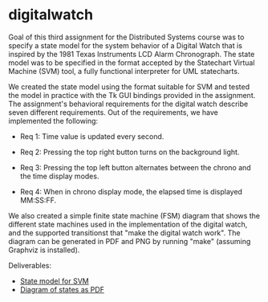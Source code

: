 # digitalwatch

Goal of this third assignment for the Distributed Systems course was
to specify a state model for the system behavior of a Digital Watch
that is inspired by the 1981 Texas Instruments LCD Alarm
Chronograph. The state model was to be specified in the format
accepted by the Statechart Virtual Machine (SVM) tool, a fully
functional interpreter for UML statecharts.

We created the state model using the format suitable for SVM and
tested the model in practice with the Tk GUI bindings provided in the
assignment. The assignment's behavioral requirements for the digital
watch describe seven different requirements. Out of the requirements,
we have implemented the following:

 * Req 1: Time value is updated every second.

 * Req 2: Pressing the top right button turns on the background light.

 * Req 3: Pressing the top left button alternates between the chrono
   and the time display modes.

 * Req 4: When in chrono display mode, the elapsed time is displayed MM:SS:FF.

We also created a simple finite state machine (FSM) diagram that shows
the different state machines used in the implementation of the digital
watch, and the supported transitionst that "make the digital watch
work". The diagram can be generated in PDF and PNG by running "make"
(assuming Graphviz is installed).

Deliverables:

 * [State model for SVM](digitalwatch.des)
 * [Diagram of states as PDF](digitalwatch.pdf)
